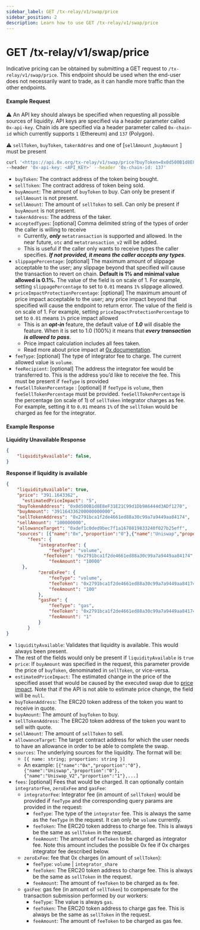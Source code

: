 ```yaml
---
sidebar_label: GET /tx-relay/v1/swap/price
sidebar_position: 2
description: Learn how to use GET /tx-relay/v1/swap/price
---
```


# GET /tx-relay/v1/swap/price

Indicative pricing can be obtained by submitting a GET request to `/tx-relay/v1/swap/price`. This endpoint should be used when the end-user does not necessarily want to trade, as it can handle more traffic than the other endpoints.

#### Example Request

⚠️ An API key should always be specified when requesting all possible sources of liquidity. API keys are specified via a header parameter called `0x-api-key`. Chain ids are specified via a header parameter called `0x-chain-id` which currently supports `1` (Ethereum) and `137` (Polygon).

⚠️ `sellToken`, `buyToken`, `takerAddres` and one of \[`sellAmount` ,`buyAmount` ] must be present

```bash
curl '<https://api.0x.org/tx-relay/v1/swap/price?buyToken=0x0d500B1d8E8eF31E21C99d1Db9A6444d3ADf1270&sellAmount=100000000&sellToken=0x2791Bca1f2de4661ED88A30C99A7a9449Aa84174&takerAddress=0x9016Cc2122b52fF5d9937c0c1422B78d7e81CeEa&priceImpactProtectionPercentage=0.95&feeType=volume&feeSellTokenPercentage=0.1&feeRecipient=0x70A9f34F9b34C64957b9c401A97BfeD35b95049e>' \\
--header '0x-api-key: <API_KEY>' --header '0x-chain-id: 137'
```

* `buyToken`: The contract address of the token being bought.
* `sellToken`: The contract address of token being sold.
* `buyAmount`: The amount of `buyToken` to buy. Can only be present if `sellAmount` is not present.
* `sellAmount`: The amount of `sellToken` to sell. Can only be present if `buyAmount` is not present.
* `takerAddress`: The address of the taker.
* `acceptedTypes`: \[optional] Comma delimited string of the types of order the caller is willing to receive
  * Currently, _**only**_ `metatransaction` is supported and allowed. In the near future, `otc` and `metatransaction_v2` will be added.
  * This is useful if the caller only wants to receive types the caller specifies. _**If not provided, it means the caller accepts any types**_.
* `slippagePercentage`: \[optional] The maximum amount of slippage acceptable to the user; any slippage beyond that specified will cause the transaction to revert on chain. **Default is 1% and minimal value allowed is 0.1%.** The value of the field is on scale of 1. For example, setting `slippagePercentage` to set to `0.01` means `1%` slippage allowed.
* `priceImpactProtectionPercentage`: \[optional] The maximum amount of price impact acceptable to the user; any price impact beyond that specified will cause the endpoint to return error. The value of the field is on scale of 1. For example, setting `priceImpactProtectionPercentage` to set to `0.01` means `1%` price impact allowed
  * This is an _**opt-in**_ feature, the default value of _**1.0**_ will disable the feature. When it is set to 1.0 (100%) it means that _**every transaction is allowed to pass**_.
  * Price impact calculation includes all fees taken.
  * Read more about price impact at [0x documentation](https://docs.0x.org/0x-swap-api/advanced-topics/price-impact-protection).
* `feeType`: \[optional] The type of integrator fee to charge. The current allowed value is `volume`.
* `feeRecipient`: \[optional] The address the integrator fee would be transferred to. This is the address you’d like to receive the fee. This must be present if `feeType` is provided
* `feeSellTokenPercentage` : \[optional] If `feeType` is `volume`, then `feeSellTokenPercentage` must be provided. `feeSellTokenPercentage` is the percentage (on scale of 1) of `sellToken` integrator charges as fee. For example, setting it to `0.01` means `1%` of the `sellToken` would be charged as fee for the integrator.

#### Example Response

**Liquidity Unavailable Response**

```json
{
    "liquidityAvailable": false,
}
```

**Response if liquidity is available**

```json
{
    "liquidityAvailable": true,
    "price": "391.1643362",
	  "estimatedPriceImpact": "5",
    "buyTokenAddress": "0x0d500B1d8E8eF31E21C99d1Db9A6444d3ADf1270",
    "buyAmount": "391164336200000000000",
    "sellTokenAddress": "0x2791bca1f2de4661ed88a30c99a7a9449aa84174",
    "sellAmount": "100000000",
    "allowanceTarget": "0xdef1c0ded9bec7f1a1670819833240f027b25eff",
    "sources": [{"name":"0x","proportion":"0"},{"name":"Uniswap","proportion":"0"},{"name":"Uniswap_V2","proportion":"1"}],
		"fees": {
			"integratorFee": {
				"feeType": "volume",
			  "feeToken": "0x2791bca1f2de4661ed88a30c99a7a9449aa84174",
				"feeAmount": "10000"
      },
			"zeroExFee": {
				"feeType": "volume",
				"feeToken": "0x2791bca1f2de4661ed88a30c99a7a9449aa84174",
				"feeAmount": "100"
			},
			"gasFee": {
				"feeType": "gas",
				"feeToken": "0x2791bca1f2de4661ed88a30c99a7a9449aa84174",
				"feeAmount": "1"
			}
		}
}
```

* `liquidityAvailable`: Validates that liquidity is available. This would always been present.
* The rest of the fields would only be present if `liquidityAvailable` is `true`
* `price`: If `buyAmount` was specified in the request, this parameter provide the price of `buyToken`, denominated in `sellToken`, or vice-versa.
* `estimatedPriceImpact`: The estimated change in the price of the specified asset that would be caused by the executed swap due to [price impact](https://docs.0x.org/0x-swap-api/advanced-topics/price-impact-protection). Note that if the API is not able to estimate price change, the field will be `null`.
* `buyTokenAddress`: The ERC20 token address of the token you want to receive in quote.
* `buyAmount`: The amount of `buyToken` to buy.
* `sellTokenAddress`: The ERC20 token address of the token you want to sell with quote.
* `sellAmount`: The amount of `sellToken` to sell.
* `allowanceTarget`: The target contract address for which the user needs to have an allowance in order to be able to complete the swap.
* `sources`: The underlying sources for the liquidity. The format will be:
  * `[{ name: string; proportion: string }]`
  * An example: `[{"name":"0x","proportion":"0"},{"name":"Uniswap","proportion":"0"},{"name":"Uniswap_V2","proportion":"1"},...]`
* `fees`: \[optional] Fees that would be charged. It can optionally contain `integratorFee`, `zeroExFee` and `gasFee`:
  * `integratorFee`: Integrator fee (in amount of `sellToken`) would be provided if `feeType` and the corresponding query params are provided in the request:
    * `feeType`: The type of the `integrator` fee. This is always the same as the `feeType` in the request. It can only be `volume` currently.
    * `feeToken`: The ERC20 token address to charge fee. This is always be the same as `sellToken` in the request.
    * `feeAmount`: The amount of `feeToken` to be charged as integrator fee. Note this amount includes the possible 0x fee if 0x charges integrator fee described below.
  * `zeroExFee`: fee that 0x charges (in amount of `sellToken`):
    * `feeType`: `volume` | `integrator_share`
    * `feeToken`: The ERC20 token address to charge fee. This is always be the same as `sellToken` in the request.
    * `feeAmount`: The amount of `feeToken` to be charged as `0x` fee.
  * `gasFee`: gas fee (in amount of `sellToken`) to compensate for the transaction submission performed by our workers:
    * `feeType`: The value is always `gas`.
    * `feeToken`: The ERC20 token address to charge gas fee. This is always be the same as `sellToken` in the request.
    * `feeAmount`: The amount of `feeToken` to be charged as gas fee.